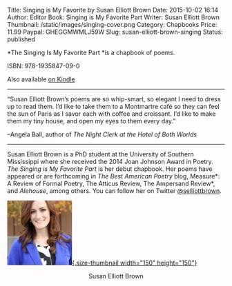 Title: Singing is My Favorite by Susan Elliott Brown
Date: 2015-10-02 16:14
Author: Editor
Book: Singing is My Favorite Part
Writer: Susan Elliott Brown
Thumbnail: /static/images/singing-cover.png
Category: Chapbooks
Price: 11.99
Paypal: GHEGGMWMLJ59W
Slug: susan-elliott-brown-singing
Status: published

*The Singing Is My Favorite Part *is a chapbook of poems.

ISBN: 978-1935847-09-0

Also available [on Kindle](https://www.amazon.com/Singing-Favorite-Etched-Press-Poetry-ebook/dp/B0161CE6O6)

---

“Susan Elliott Brown’s poems are so whip-smart, so elegant I need to dress up to read them. I’d like to take them to a Montmartre café so they can feel the sun of Paris as I savor each with coffee and croissant. I’d like to make them my tiny house, and open my eyes to them every day.”

–Angela Ball, author of *The Night Clerk at the Hotel of Both Worlds*

---

Susan Elliott Brown is a PhD student at the University of Southern Mississippi where she received the 2014 Joan Johnson Award in Poetry. *The Singing is My Favorite Part* is her debut chapbook. Her poems have appeared or are forthcoming in *The Best American Poetry* blog, Measure*: A Review of Formal Poetry, The Atticus Review, The Ampersand Review*, and *Alehouse*, among others. You can follow her on Twitter [@selliottbrown](http://twitter.com/selliottbrown).

[![susan-elliott-brown](../wp-content/uploads/2015/10/susan_e_brown-150x150.png){.size-thumbnail width="150" height="150"}](../wp-content/uploads/2015/10/susan_e_brown.png) 
<center>Susan Elliott Brown</center>
